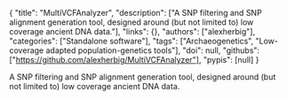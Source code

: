 {
  "title": "MultiVCFAnalyzer",
  "description": ["A SNP filtering and SNP alignment generation tool, designed around (but not limited to) low coverage ancient DNA data."],
  "links": {},
  "authors": ["alexherbig"],
  "categories": ["Standalone software"],
  "tags": ["Archaeogenetics", "Low-coverage adapted population-genetics tools"],
  "doi": null,
  "githubs": ["https://github.com/alexherbig/MultiVCFAnalyzer"],
  "pypis": [null]
}

<!-- Generated by csv2md.R – do not edit by hand -->

A SNP filtering and SNP alignment generation tool, designed around (but not limited to) low coverage ancient DNA data.
